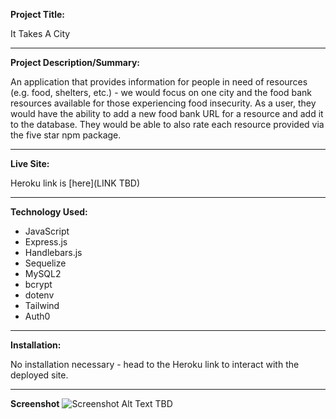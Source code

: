 **Project Title:**

It Takes A City

---

**Project Description/Summary:**

An application that provides information for people in need of resources (e.g. food, shelters, etc.) - we would focus on one city and the food bank resources available for those experiencing food insecurity. As a user, they would have the ability to add a new food bank URL for a resource and add it to the database. They would be able to also rate each resource provided via the five star npm package.

---

**Live Site:**

Heroku link is [here](LINK TBD)

---

**Technology Used:**

- JavaScript
- Express.js
- Handlebars.js
- Sequelize
- MySQL2
- bcrypt
- dotenv
- Tailwind
- Auth0



---

**Installation:**

No installation necessary - head to the Heroku link to interact with the deployed site.


---

**Screenshot**
![Screenshot Alt Text TBD ]()
